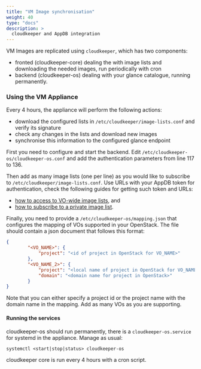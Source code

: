 ```yaml
---
title: "VM Image synchronisation"
weight: 40
type: "docs"
description: >
  cloudkeeper and AppDB integration
---
```


VM Images are replicated using `cloudkeeper`, which has two
components:

- fronted (cloudkeeper-core) dealing the with image lists and downloading the
  needed images, run periodically with cron
- backend (cloudkeeper-os) dealing with your glance catalogue, running
  permanently.

### Using the VM Appliance

Every 4 hours, the appliance will perform the following actions:

- download the configured lists in `/etc/cloudkeeper/image-lists.conf` and
  verify its signature
- check any changes in the lists and download new images
- synchronise this information to the configured glance endpoint

First you need to configure and start the backend. Edit
`/etc/cloudkeeper-os/cloudkeeper-os.conf` and add the authentication parameters
from line 117 to 136.

Then add as many image lists (one per line) as you would like to subscribe to
`/etc/cloudkeeper/image-lists.conf`. Use URLs with your AppDB token for
authentication, check the following guides for getting such token and URLs:

- [how to access to VO-wide image lists](https://wiki.appdb.egi.eu/main:faq:how_to_get_access_to_vo-wide_image_lists),
  and
- [how to subscribe to a private image list](https://wiki.appdb.egi.eu/main:faq:how_to_subscribe_to_a_private_image_list_using_the_vmcatcher).

Finally, you need to provide a `/etc/cloudkeeper-os/mapping.json` that
configures the mapping of VOs supported in your OpenStack. The file should
contain a json document that follows this format:

```json
{
        "<VO_NAME>": {
            "project": "<id of project in OpenStack for VO_NAME>"
        },
        "<VO_NAME_2>": {
            "project": "<local name of project in OpenStack for VO_NAME_2>",
            "domain": "<domain name for project in OpenStack>"
        }
}
```

Note that you can either specify a project id or the project name with the
domain name in the mapping. Add as many VOs as you are supporting.

#### Running the services

cloudkeeper-os should run permanently, there is a `cloudkeeper-os.service` for
systemd in the appliance. Manage as usual:

```shell
systemctl <start|stop|status> cloudkeeper-os
```

cloudkeeper core is run every 4 hours with a cron script.
